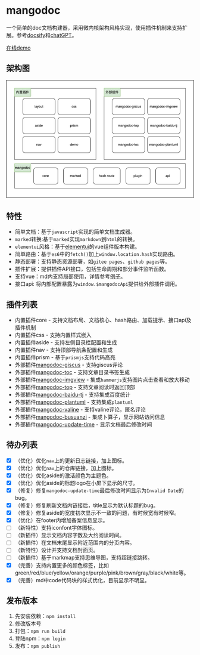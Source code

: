 # mangodoc
一个简单的doc文档构建器，采用微内核架构风格实现，使用插件机制来支持扩展。参考[docsify](https://docsify.js.org/#/zh-cn/)和[chatGPT](https://chat.openai.com/chat)。

[在线demo](https://mangodoc.meiflower.top)

## 架构图

![](static/images/demo.drawio.png)

## 特性
* 简单文档：基于`javascript`实现的简单文档生成器。
* `marked`转换:基于`marked`实现`markdown`到`html`的转换。
* `elementui`风格：基于[elementui](https://element.eleme.cn/#/zh-CN/component/installation)的vue组件版本构建。
* 简单路由：基于`es6`中的`fetch()`加上`window.location.hash`实现路由。
* 静态部署：支持静态资源部署，如`gitee pages`、`github pages`等。
* 插件扩展：提供插件API接口，包括生命周期和部分事件监听函数。
* 支持vue：md内支持局部使用，详情参考[例子](#/demo/elementui)。
* 接口api: 将内部配置暴露为`window.$mangodocApi`提供给外部插件调用。

## 插件列表
* 内置插件core - 支持文档布局、文档核心、hash路由、加载提示、接口api及插件机制
* 内置插件css - 支持内置样式嵌入
* 内置插件aside - 支持左侧目录栏配置和生成
* 内置插件nav - 支持顶部导航条配置和生成
* 内置插件prism - 基于`prismjs`支持代码高亮
* 外部插件[mangodoc-giscus](https://github.com/mg0324/mangodoc-giscus) - 支持giscus评论
* 外部插件[mangodoc-toc](https://github.com/mg0324/mangodoc-toc) - 支持文章目录书签生成
* 外部插件[mangodoc-imgview](https://github.com/mg0324/mangodoc-imgview) - 集成`hammerjs`支持图片点击查看和放大移动
* 外部插件[mangodoc-top](https://github.com/mg0324/mangodoc-top) - 支持文章阅读时返回顶部
* 外部插件[mangodoc-baidu-tj](https://github.com/mg0324/mangodoc-baidu-tj) - 支持集成百度统计
* 外部插件[mangodoc-plantuml](https://github.com/mg0324/mangodoc-plantuml) - 支持集成`plantuml`
* 外部插件[mangodoc-valine](https://github.com/mg0324/mangodoc-valine) - 支持valine评论，匿名评论
* 外部插件[mangodoc-busuanzi](https://github.com/mg0324/mangodoc-busuanzi) - 集成卜算子，显示网站访问信息
* 外部插件[mangodoc-update-time](https://github.com/mg0324/mangodoc-update-time) - 显示文档最后修改时间


## 待办列表
- [x] （优化）优化`nav`上的更新日志链接，加上图标。
- [x] （优化）优化`nav`上的仓库链接，加上图标。
- [x] （优化）优化aside的激活颜色为主题色。
- [x] （优化）优化aside的标题logo在小屏下显示的尺寸。
- [x] （修复）修复`mangodoc-update-time`最后修改时间显示为`Invalid Date`的bug。
- [x] （修复）修复刷新文档内链接后，title显示为默认标题的bug。
- [x] （修复）修复aside的宽度初次显示不一致的问题，有时候宽有时候窄。
- [x] （优化）在footer内增加备案信息显示。
- [ ] （新特性）支持iconfont字体图标。
- [ ] （新插件）显示文档内容字数及大约阅读时间。
- [ ] （新插件）在文档末尾显示附近范围内的分页内容。
- [ ] （新特性）设计并支持文档封面页。
- [ ] （新插件）基于markmap支持思维导图，支持超链接跳转。
- [x] （完善）支持内置更多的颜色标签，比如green/red/blue/yellow/orange/purple/pink/brown/gray/black/white等。
- [x] （完善）md中code代码块的样式优化，目前显示不明显。

## 发布版本
1. 先安装依赖：`npm install`
2. 修改版本号
3. 打包：`npm run build`
4. 登陆npm：`npm login`
5. 发布：`npm publish`